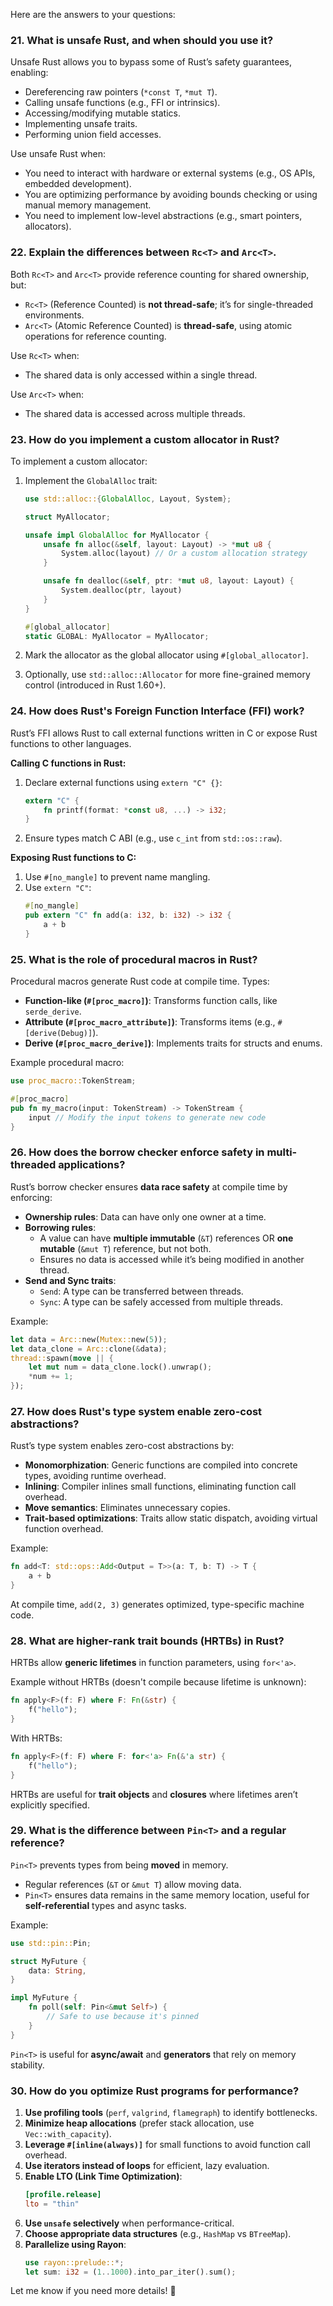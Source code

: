 Here are the answers to your questions:

### 21. **What is unsafe Rust, and when should you use it?**

Unsafe Rust allows you to bypass some of Rust’s safety guarantees, enabling:

- Dereferencing raw pointers (`*const T`, `*mut T`).
- Calling unsafe functions (e.g., FFI or intrinsics).
- Accessing/modifying mutable statics.
- Implementing unsafe traits.
- Performing union field accesses.

Use unsafe Rust when:

- You need to interact with hardware or external systems (e.g., OS APIs, embedded development).
- You are optimizing performance by avoiding bounds checking or using manual memory management.
- You need to implement low-level abstractions (e.g., smart pointers, allocators).

### 22. **Explain the differences between `Rc<T>` and `Arc<T>`.**

Both `Rc<T>` and `Arc<T>` provide reference counting for shared ownership, but:

- `Rc<T>` (Reference Counted) is **not thread-safe**; it’s for single-threaded environments.
- `Arc<T>` (Atomic Reference Counted) is **thread-safe**, using atomic operations for reference counting.

Use `Rc<T>` when:

- The shared data is only accessed within a single thread.

Use `Arc<T>` when:

- The shared data is accessed across multiple threads.

### 23. **How do you implement a custom allocator in Rust?**

To implement a custom allocator:

1. Implement the `GlobalAlloc` trait:

   ```rust
   use std::alloc::{GlobalAlloc, Layout, System};

   struct MyAllocator;

   unsafe impl GlobalAlloc for MyAllocator {
       unsafe fn alloc(&self, layout: Layout) -> *mut u8 {
           System.alloc(layout) // Or a custom allocation strategy
       }

       unsafe fn dealloc(&self, ptr: *mut u8, layout: Layout) {
           System.dealloc(ptr, layout)
       }
   }

   #[global_allocator]
   static GLOBAL: MyAllocator = MyAllocator;
   ```

2. Mark the allocator as the global allocator using `#[global_allocator]`.
3. Optionally, use `std::alloc::Allocator` for more fine-grained memory control (introduced in Rust 1.60+).

### 24. **How does Rust's Foreign Function Interface (FFI) work?**

Rust’s FFI allows Rust to call external functions written in C or expose Rust functions to other languages.

**Calling C functions in Rust:**

1. Declare external functions using `extern "C" {}`:
   ```rust
   extern "C" {
       fn printf(format: *const u8, ...) -> i32;
   }
   ```
2. Ensure types match C ABI (e.g., use `c_int` from `std::os::raw`).

**Exposing Rust functions to C:**

1. Use `#[no_mangle]` to prevent name mangling.
2. Use `extern "C"`:
   ```rust
   #[no_mangle]
   pub extern "C" fn add(a: i32, b: i32) -> i32 {
       a + b
   }
   ```

### 25. **What is the role of procedural macros in Rust?**

Procedural macros generate Rust code at compile time. Types:

- **Function-like (`#[proc_macro]`)**: Transforms function calls, like `serde_derive`.
- **Attribute (`#[proc_macro_attribute]`)**: Transforms items (e.g., `#[derive(Debug)]`).
- **Derive (`#[proc_macro_derive]`)**: Implements traits for structs and enums.

Example procedural macro:

```rust
use proc_macro::TokenStream;

#[proc_macro]
pub fn my_macro(input: TokenStream) -> TokenStream {
    input // Modify the input tokens to generate new code
}
```

### 26. **How does the borrow checker enforce safety in multi-threaded applications?**

Rust’s borrow checker ensures **data race safety** at compile time by enforcing:

- **Ownership rules**: Data can have only one owner at a time.
- **Borrowing rules**:
  - A value can have **multiple immutable** (`&T`) references OR **one mutable** (`&mut T`) reference, but not both.
  - Ensures no data is accessed while it’s being modified in another thread.
- **Send and Sync traits**:
  - `Send`: A type can be transferred between threads.
  - `Sync`: A type can be safely accessed from multiple threads.

Example:

```rust
let data = Arc::new(Mutex::new(5));
let data_clone = Arc::clone(&data);
thread::spawn(move || {
    let mut num = data_clone.lock().unwrap();
    *num += 1;
});
```

### 27. **How does Rust's type system enable zero-cost abstractions?**

Rust’s type system enables zero-cost abstractions by:

- **Monomorphization**: Generic functions are compiled into concrete types, avoiding runtime overhead.
- **Inlining**: Compiler inlines small functions, eliminating function call overhead.
- **Move semantics**: Eliminates unnecessary copies.
- **Trait-based optimizations**: Traits allow static dispatch, avoiding virtual function overhead.

Example:

```rust
fn add<T: std::ops::Add<Output = T>>(a: T, b: T) -> T {
    a + b
}
```

At compile time, `add(2, 3)` generates optimized, type-specific machine code.

### 28. **What are higher-rank trait bounds (HRTBs) in Rust?**

HRTBs allow **generic lifetimes** in function parameters, using `for<'a>`.

Example without HRTBs (doesn't compile because lifetime is unknown):

```rust
fn apply<F>(f: F) where F: Fn(&str) {
    f("hello");
}
```

With HRTBs:

```rust
fn apply<F>(f: F) where F: for<'a> Fn(&'a str) {
    f("hello");
}
```

HRTBs are useful for **trait objects** and **closures** where lifetimes aren’t explicitly specified.

### 29. **What is the difference between `Pin<T>` and a regular reference?**

`Pin<T>` prevents types from being **moved** in memory.

- Regular references (`&T` or `&mut T`) allow moving data.
- `Pin<T>` ensures data remains in the same memory location, useful for **self-referential** types and async tasks.

Example:

```rust
use std::pin::Pin;

struct MyFuture {
    data: String,
}

impl MyFuture {
    fn poll(self: Pin<&mut Self>) {
        // Safe to use because it's pinned
    }
}
```

`Pin<T>` is useful for **async/await** and **generators** that rely on memory stability.

### 30. **How do you optimize Rust programs for performance?**

1. **Use profiling tools** (`perf`, `valgrind`, `flamegraph`) to identify bottlenecks.
2. **Minimize heap allocations** (prefer stack allocation, use `Vec::with_capacity`).
3. **Leverage `#[inline(always)]`** for small functions to avoid function call overhead.
4. **Use iterators instead of loops** for efficient, lazy evaluation.
5. **Enable LTO (Link Time Optimization)**:
   ```toml
   [profile.release]
   lto = "thin"
   ```
6. **Use `unsafe` selectively** when performance-critical.
7. **Choose appropriate data structures** (e.g., `HashMap` vs `BTreeMap`).
8. **Parallelize using Rayon**:
   ```rust
   use rayon::prelude::*;
   let sum: i32 = (1..1000).into_par_iter().sum();
   ```

Let me know if you need more details! 🚀
